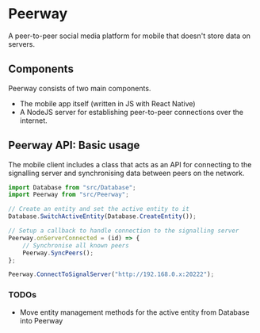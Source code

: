# Peerway
A peer-to-peer social media platform for mobile that doesn't store data on servers.

## Components
Peerway consists of two main components.
- The mobile app itself (written in JS with React Native)
- A NodeJS server for establishing peer-to-peer connections over the internet.

## Peerway API: Basic usage
The mobile client includes a class that acts as an API for connecting to the signalling server and synchronising data between peers on the network.

```js
import Database from "src/Database";
import Peerway from "src/Peerway";

// Create an entity and set the active entity to it
Database.SwitchActiveEntity(Database.CreateEntity());

// Setup a callback to handle connection to the signalling server
Peerway.onServerConnected = (id) => {
    // Synchronise all known peers
    Peerway.SyncPeers();
};

Peerway.ConnectToSignalServer("http://192.168.0.x:20222");

```

### TODOs
- Move entity management methods for the active entity from Database into Peerway
